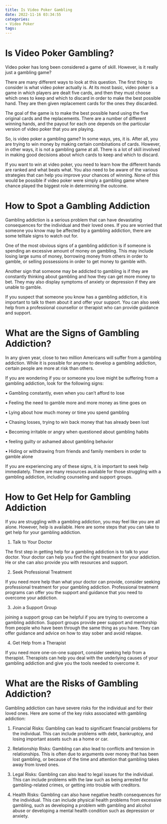 ```yaml
---
title: Is Video Poker Gambling
date: 2022-11-16 03:34:55
categories:
- Video Poker
tags:
---
```



#  Is Video Poker Gambling?

Video poker has long been considered a game of skill. However, is it really just a gambling game?

There are many different ways to look at this question. The first thing to consider is what video poker actually is. At its most basic, video poker is a game in which players are dealt five cards, and then they must choose which ones to keep and which to discard in order to make the best possible hand. They are then given replacement cards for the ones they discarded.

The goal of the game is to make the best possible hand using the five original cards and the replacements. There are a number of different winning hands, and the payout for each one depends on the particular version of video poker that you are playing.

So, is video poker a gambling game? In some ways, yes, it is. After all, you are trying to win money by making certain combinations of cards. However, in other ways, it is not a gambling game at all. There is a lot of skill involved in making good decisions about which cards to keep and which to discard.

If you want to win at video poker, you need to learn how the different hands are ranked and what beats what. You also need to be aware of the various strategies that can help you improve your chances of winning. None of this would be possible if video poker were simply a gambling game where chance played the biggest role in determining the outcome.

#  How to Spot a Gambling Addiction

Gambling addiction is a serious problem that can have devastating consequences for the individual and their loved ones. If you are worried that someone you know may be affected by a gambling addiction, there are some telltale signs to watch out for.

One of the most obvious signs of a gambling addiction is if someone is spending an excessive amount of money on gambling. This may include losing large sums of money, borrowing money from others in order to gamble, or selling possessions in order to get money to gamble with.

Another sign that someone may be addicted to gambling is if they are constantly thinking about gambling and how they can get more money to bet. They may also display symptoms of anxiety or depression if they are unable to gamble.

If you suspect that someone you know has a gambling addiction, it is important to talk to them about it and offer your support. You can also seek help from a professional counsellor or therapist who can provide guidance and support.

#  What are the Signs of Gambling Addiction?

In any given year, close to two million Americans will suffer from a gambling addiction. While it is possible for anyone to develop a gambling addiction, certain people are more at risk than others.

If you are wondering if you or someone you love might be suffering from a gambling addiction, look for the following signs:

• Gambling constantly, even when you can’t afford to lose

• Feeling the need to gamble more and more money as time goes on

• Lying about how much money or time you spend gambling

• Chasing losses, trying to win back money that has already been lost

• Becoming irritable or angry when questioned about gambling habits

• feeling guilty or ashamed about gambling behavior

• Hiding or withdrawing from friends and family members in order to gamble alone

If you are experiencing any of these signs, it is important to seek help immediately. There are many resources available for those struggling with a gambling addiction, including counseling and support groups.

#  How to Get Help for Gambling Addiction

If you are struggling with a gambling addiction, you may feel like you are all alone. However, help is available. Here are some steps that you can take to get help for your gambling addiction.

1. Talk to Your Doctor

The first step in getting help for a gambling addiction is to talk to your doctor. Your doctor can help you find the right treatment for your addiction. He or she can also provide you with resources and support.

2. Seek Professional Treatment

If you need more help than what your doctor can provide, consider seeking professional treatment for your gambling addiction. Professional treatment programs can offer you the support and guidance that you need to overcome your addiction.

3. Join a Support Group

joining a support group can be helpful if you are trying to overcome a gambling addiction. Support groups provide peer support and mentorship from people who have been through the same thing as you have. They can offer guidance and advice on how to stay sober and avoid relapse.

4. Get Help from a Therapist

If you need more one-on-one support, consider seeking help from a therapist. Therapists can help you deal with the underlying causes of your gambling addiction and give you the tools needed to overcome it.

#  What are the Risks of Gambling Addiction?

Gambling addiction can have severe risks for the individual and for their loved ones. Here are some of the key risks associated with gambling addiction:

1. Financial Risks: Gambling can lead to significant financial problems for the individual. This can include problems with debt, bankruptcy, and losing important assets such as a home or car.

2. Relationship Risks: Gambling can also lead to conflicts and tension in relationships. This is often due to arguments over money that has been lost gambling, or because of the time and attention that gambling takes away from loved ones.

3. Legal Risks: Gambling can also lead to legal issues for the individual. This can include problems with the law such as being arrested for gambling-related crimes, or getting into trouble with creditors.

4. Health Risks: Gambling can also have negative health consequences for the individual. This can include physical health problems from excessive gambling, such as developing a problem with gambling and alcohol abuse or developing a mental health condition such as depression or anxiety.